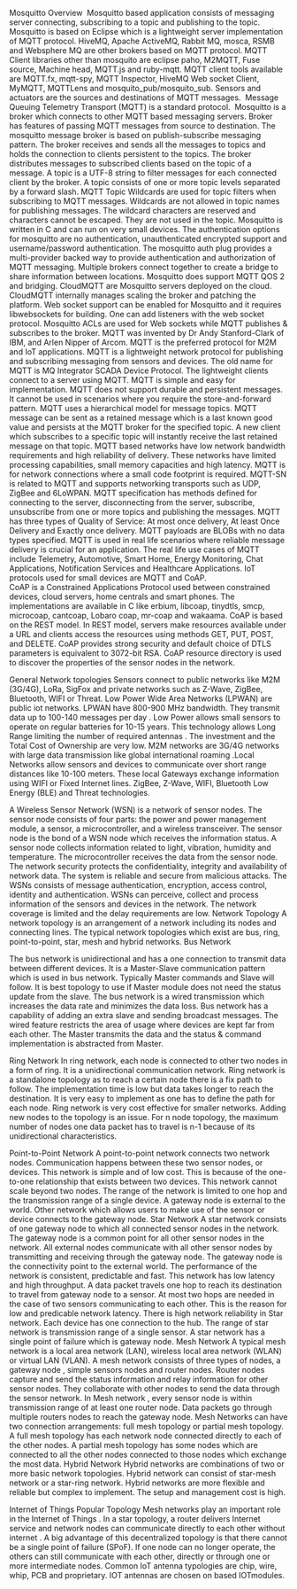 Mosquitto
 Overview  Mosquitto based application consists of messaging server connecting, subscribing to a topic and publishing to the topic. Mosquitto is based on Eclipse which is a lightweight server implementation of MQTT protocol.  HiveMQ, Apache ActiveMQ, Rabbit MQ, mosca, RSMB and Websphere MQ are other brokers based on MQTT protocol. MQTT Client libraries other than mosquito are eclipse paho, M2MQTT, Fuse source, Machine head, MQTT.js and ruby-mqtt.  MQTT client tools available are MQTT.fx, mqtt-spy, MQTT Inspector, HiveMQ Web socket Client, MyMQTT, MQTTLens and mosquito_pub/mosquito_sub.
Sensors and actuators are the sources and destinations of MQTT messages.  Message Queuing Telemetry Transport (MQTT) is a standard protocol.  Mosquitto is a broker which connects to other MQTT based messaging servers. Broker has features of passing MQTT messages from source to destination. The mosquitto message broker is based on publish-subscribe messaging pattern. The broker receives and sends all the messages to topics and holds the connection to clients persistent to the topics.  The broker distributes messages to subscribed clients based on the topic of a message. A topic is a UTF-8 string to filter messages for each connected client by the broker.  A topic consists of one or more topic levels separated by a forward slash.  MQTT Topic Wildcards are used for topic filters when subscribing to MQTT messages. Wildcards are not allowed in topic names for publishing messages. The wildcard characters are reserved and characters cannot be escaped. They are not used in the topic.
 Mosquitto is written in C and can run on very small devices.  The authentication options for mosquitto are no authentication, unauthenticated encrypted support and username/password authentication. The mosquitto auth plug provides a multi-provider backed way to provide authentication and authorization of MQTT messaging.  Multiple brokers   connect together to create a bridge to share information between locations.  Mosquitto does support MQTT QOS 2 and bridging. CloudMQTT are Mosquitto servers deployed on the cloud. CloudMQTT  internally manages scaling the broker  and patching the platform. Web socket support can be enabled for Mosquitto and it requires libwebsockets for building.  One can add listeners with the web socket protocol.  Mosquitto ACLs are used for Web sockets while MQTT publishes & subscribes to the broker.
MQTT was invented by Dr Andy Stanford-Clark of IBM, and Arlen Nipper of Arcom. MQTT is the preferred protocol for M2M and IoT applications. MQTT is a lightweight network protocol for publishing and subscribing messaging from sensors and devices. The old name for MQTT is MQ Integrator SCADA Device Protocol. The lightweight clients connect to a server using  MQTT. MQTT is simple and easy for implementation. MQTT does not support durable and persistent messages. It cannot be used in scenarios where you require the store-and-forward pattern. MQTT uses a hierarchical model for message topics.  MQTT message can be sent as a retained message which is a last known good value and persists at the MQTT broker for the specified topic. A new client which subscribes to a specific topic will instantly receive the last retained message on that topic.
  MQTT based networks have low network bandwidth requirements and high reliability of delivery. These networks have limited processing capabilities, small memory capacities and high latency. MQTT is for network connections where a small code footprint is required. MQTT-SN is related to MQTT and supports networking transports such as UDP, ZigBee and 6LoWPAN. MQTT specification has methods defined for connecting to the server, disconnecting from the server, subscribe, unsubscribe from one or more topics and publishing the messages. MQTT has three types of Quality of Service:  At most once delivery, At least Once Delivery and Exactly once delivery.  MQTT payloads are BLOBs with no data types specified.
MQTT is used in real life scenarios where reliable message delivery is crucial for an application. The real life use cases of MQTT include Telemetry, Automotive, Smart Home, Energy Monitoring, Chat Applications, Notification Services and Healthcare Applications. IoT protocols used for small devices are MQTT and CoAP.  
CoAP is a Constrained Applications Protocol used between constrained devices, cloud servers, home centrals and smart phones. The implementations are available in C like erbium, libcoap, tinydtls,  smcp,  microcoap, cantcoap, Lobaro coap, mr-coap and wakaama.  CoAP is based on the  REST model. In REST model, servers make resources available under a URL and clients access the resources using methods  GET, PUT, POST, and DELETE. CoAP  provides strong security and default choice of DTLS parameters is equivalent to 3072-bit RSA. CoAP resource directory is used  to discover the properties of the sensor nodes in the network.

General Network topologies
Sensors connect to public networks like M2M (3G/4G), LoRa, SigFox and private networks such as Z-Wave, ZigBee, Bluetooth, WIFI or Threat.  Low Power Wide Area Networks (LPWAN) are public iot networks. LPWAN have 800-900 MHz bandwidth. They  transmit data up to 100-140 messages per day . Low Power allows small  sensors to operate on regular batteries for 10-15 years. This technology allows Long Range  limiting the number of required antennas . The investment and the Total Cost of Ownership are very low.  M2M networks are 3G/4G networks with large data transmission  like global international roaming .Local Networks allow sensors and devices to communicate over short range distances like 10-100 meters. These local Gateways exchange information using WIFI or Fixed Internet lines. ZigBee, Z-Wave, WIFI, Bluetooth Low Energy (BLE) and Threat technologies.

A Wireless Sensor Network (WSN) is a network of sensor nodes.  The  sensor node consists of four parts: the power and power management module, a sensor, a microcontroller, and a wireless transceiver. The sensor node  is the bond of a WSN node which receives the information status. A sensor node collects information related to light, vibration, humidity  and temperature. The microcontroller receives the data from the sensor node. The network security protects the confidentiality,  integrity and availability of network data. The system is  reliable and secure from malicious attacks. The WSNs consists of message authentication, encryption, access control, identity and authentication. WSNs can perceive, collect and process information of the sensors and devices in the network. The network coverage is limited and the delay requirements are low. 
Network Topology
A network topology is an arrangement of a network including its nodes and connecting lines. The typical network topologies which exist are bus, ring, point-to-point, star, mesh and hybrid networks.
Bus Network

The bus network is unidirectional and has a one connection to transmit data between different devices.
It is a Master-Slave communication pattern which is used in bus network. Typically  Master commands and Slave will follow. It is best topology to use if  Master module does not need the status update from the slave. The bus network is a wired transmission which increases the data rate and minimizes the data loss. Bus network has a capability of adding an extra slave and sending broadcast messages.  The wired feature restricts the area of usage where devices are kept far from each other. The Master  transmits the data and the status & command implementation  is abstracted from Master.

Ring Network
In ring network, each node is connected to other two nodes in a form of ring. It is a unidirectional communication network. Ring network is a standalone topology as to reach a certain node there is a fix path to follow. The implementation time is low but data takes longer to reach the destination. It is very easy to implement as one has to define the path for each node. Ring network is very cost effective for smaller networks. Adding new nodes to the topology is an issue. For n node topology, the maximum number of nodes one data packet has to travel is n-1 because of its unidirectional characteristics.

Point-to-Point Network 
A point-to-point network connects  two network nodes. Communication happens between these two sensor nodes, or devices. This network is simple and of low cost. This is because of  the one-to-one relationship that exists between two devices.  This  network cannot scale beyond  two nodes. The range of the network is limited to one hop and the transmission range of a single device. A gateway node is external  to the world. Other network which allows users to make use of the sensor or device  connects to  the gateway node.
Star Network 
A star network consists of one gateway node to which all connected  sensor nodes in the network. The gateway node is a common point for all other sensor nodes in the network. All external  nodes communicate with all other sensor nodes by transmitting and receiving  through the gateway node. The gateway node is the connectivity point  to the external  world. 
The performance of the network is consistent, predictable and fast. This network has  low latency and high throughput.  A data packet  travels one hop to reach its destination to travel from gateway node to a sensor.  At most two hops are needed  in the case of two sensors communicating to each other. This is the reason for low and predicable network latency. There is high network reliability in Star network. Each device has  one connection to the hub. The range of star network  is transmission range of a single sensor. A star network has a single point of failure which is gateway node.
Mesh Network 
A typical  mesh network is a local area network (LAN), wireless local area network (WLAN) or virtual LAN (VLAN). A mesh network consists of three types of nodes, a gateway node , simple sensors nodes and router nodes. Router nodes capture and send the status information and relay information for other sensor nodes. They  collaborate with other nodes to send the data through the sensor network. In Mesh network , every  sensor node is within transmission range of at least one router node. Data packets go through multiple routers nodes to reach the gateway node.
 Mesh Networks can have two connection arrangements: full mesh topology or partial mesh topology. A full mesh topology has each network node  connected directly to each of the other nodes. A partial mesh topology has some nodes which are connected to all the other nodes  connected to those nodes which exchange the most data.
Hybrid Network
Hybrid networks are combinations of two or more basic network topologies. Hybrid  network  can consist of star-mesh network or a star-ring network. Hybrid networks are more flexible and reliable but complex to implement. The setup and management cost is high. 

Internet of Things Popular Topology
Mesh networks  play an important role in the Internet of Things . In a star topology,  a router  delivers Internet service and  network nodes can communicate  directly to each other without internet . A big advantage of this decentralized topology is that there cannot be a single point of failure (SPoF). If one node can no longer operate, the others can still communicate with each other, directly or through one or more intermediate nodes. Common IoT antenna typologies  are chip, wire, whip, PCB and proprietary. IOT antennas are chosen on based IOTmodules.
